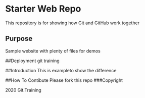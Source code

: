 # Starter Web Repo

This repository is for showing how Git and GitHub work together

## Purpose

Sample website with plenty of files for demos

##Deployment
git training

##Introduction
This is exampleto show the difference

##How To Contibute
Please fork this repo
###Copyright

2020 Git.Training

